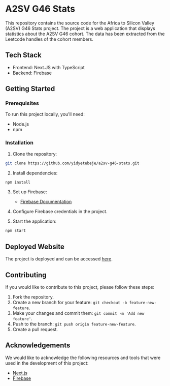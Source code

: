 # A2SV G46 Stats

This repository contains the source code for the Africa to Silicon Valley (A2SV) G46 Stats project. The project is a web application that displays statistics about the A2SV G46 cohort. The data has been extracted from the Leetcode handles of the cohort members.

## Tech Stack

- Frontend: Next.JS with TypeScript
- Backend: Firebase

## Getting Started

### Prerequisites

To run this project locally, you'll need:

- Node.js
- npm

### Installation

1. Clone the repository:

```bash
git clone https://github.com/yidyetebeje/a2sv-g46-stats.git
```

2. Install dependencies:

```bash
npm install
```

3. Set up Firebase:

   - [Firebase Documentation](https://firebase.google.com/docs)

4. Configure Firebase credentials in the project.

5. Start the application:

```bash
npm start
```

## Deployed Website

The project is deployed and can be accessed [here](https://a2svg46stat.vercel.app/).

## Contributing

If you would like to contribute to this project, please follow these steps:

1. Fork the repository.
2. Create a new branch for your feature: `git checkout -b feature-new-feature`.
3. Make your changes and commit them: `git commit -m 'Add new feature'`.
4. Push to the branch: `git push origin feature-new-feature`.
5. Create a pull request.

## Acknowledgements

We would like to acknowledge the following resources and tools that were used in the development of this project:

- [Next.js](https://nextjs.org/)
- [Firebase](https://firebase.google.com/)
